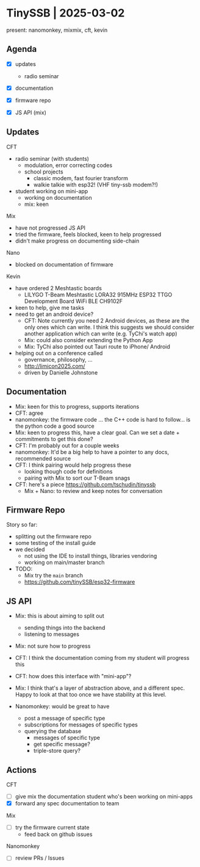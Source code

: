# TinySSB | 2025-03-02

present: nanomonkey, mixmix, cft, kevin

## Agenda

- [x] updates
  - radio seminar
- [x] documentation
- [x] firmware repo
- [x] JS API (mix)


## Updates

CFT
- radio seminar (with students)
  - modulation, error correcting codes
  - school projects
    - classic modem, fast fourier transform
    - walkie talkie with esp32! (VHF tiny-ssb modem?!)
- student working on mini-app
  - working on documentation
  - mix: keen 
  
Mix
- have not progressed JS API
- tried the firmware, feels blocked, keen to help progressed
- didn't make progress on documenting side-chain


Nano
- blocked on documentation of firmware


Kevin
- have ordered 2 Meshtastic boards
  - LILYGO T-Beam Meshtastic LORA32 915MHz ESP32 TTGO Development Board WiFi BLE CH9102F 
- keen to help, give me tasks
- need to get an android device?
  - CFT: Note currently you need 2 Android devices, as these are the only ones which can write. I think this suggests we should consider another application which can write (e.g. TyChi's watch app)
  - Mix: could also consider extending the Python App
  - Mix: TyChi also pointed out Tauri route to iPhone/ Android
- helping out on a conference called 
  - governance, philosophy, ...
  - http://limicon2025.com/
  - driven by Danielle Johnstone



## Documentation

- Mix: keen for this to progress, supports iterations
- CFT: agree
- nanomonkey: the firmware code ... the C++ code is hard to follow... is the python code a good source
- Mix: keen to progress this, have a clear goal. Can we set a date + commitments to get this done?
- CFT: I'm probably out for a couple weeks
- nanomonkey: It'd be a big help to have a pointer to any docs, recommended source
- CFT: I think pairing would help progress these
  - looking though code for definitions
  - pairing with Mix to sort our T-Beam snags
- CFT: here's a piece https://github.com/tschudin/tinyssb
  - Mix + Nano: to review and keep notes for conversation


## Firmware Repo

Story so far:
- splitting out the firmware repo
- some testing of the install guide
- we decided
  - not using the IDE to install things, libraries vendoring
  - working on main/master branch
- TODO:
  - Mix try the `main` branch
  - https://github.com/tinySSB/esp32-firmware



## JS API

- Mix: this is about aiming to split out
  - sending things into the backend
  - listening to messages
- Mix: not sure how to progress
- CFT: I think the documentation coming from my student will progress this
- CFT: how does this interface with "mini-app"?
- Mix: I think that's a layer of abstraction above, and a different spec. Happy to look at that too once we have stability at this level.

- Nanomonkey: would be great to have
  - post a message of specific type
  - subscriptions for messages of specific types
  - querying the database
    - messages of specific type 
    - get specific message?
    - triple-store query?
  
  
## Actions

CFT
- [ ] give mix the documentation student who's been working on mini-apps
- [x] forward any spec documentation to team

Mix
- [ ] try the firmware current state
  - feed back on github issues


Nanomonkey
- [ ] review PRs / Issues


